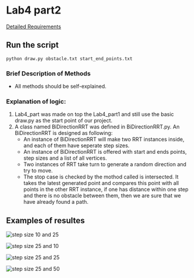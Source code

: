 # Lab4 part2
[Detailed Requirements](http://www.cs.columbia.edu/~allen/F18/HMWK/lab4/lab4.html)

## Run the script 
```
python draw.py obstacle.txt start_end_points.txt
```

### Brief Description of Methods
* All methods should be self-explained.

### Explanation of logic: 
1. Lab4_part was made on top the Lab4_part1 and still use the basic draw.py as the start point of our project.
2. A class named BiDirectionRRT was defined in BiDirectionRRT.py. An BiDirectionRRT is designed as following: 
    * An instance of BiDirectionRRT will make two RRT instances inside, and each of them have seperate step sizes. 
    * An instance of BiDirectionRRT is offered with start and ends points, step sizes and a list of all vertices. 
    * Two instances of RRT take turn to generate a random direction and try to move. 
    * The stop case is checked by the mothod called is intersected. It takes the latest generated point and compares this point with all points in the other RRT instance, if one has distance within one step and there is no obstacle between them, then we are sure that we have already found a path. 

## Examples of resultes
![step size 10 and 25](https://github.com/YiyangQian/W4733-Robotics/blob/master/lab4_part2/step_10_25.png)

![step size 25 and 10](https://github.com/YiyangQian/W4733-Robotics/blob/master/lab4_part2/step_25_10.png)

![step size 25 and 25](https://github.com/YiyangQian/W4733-Robotics/blob/master/lab4_part2/step_25_25.png)

![step size 25 and 50](https://github.com/YiyangQian/W4733-Robotics/blob/master/lab4_part2/step_25_50.png)